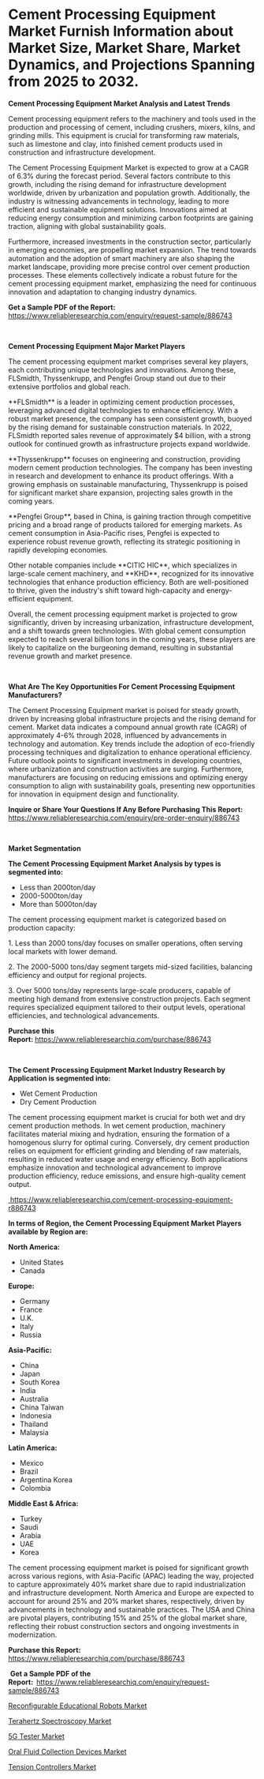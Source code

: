 <p><h1>Cement Processing Equipment Market Furnish Information about Market Size, Market Share, Market Dynamics, and Projections Spanning from 2025 to 2032.</h1></p><p><strong>Cement Processing Equipment Market Analysis and Latest Trends</strong></p>
<p><p>Cement processing equipment refers to the machinery and tools used in the production and processing of cement, including crushers, mixers, kilns, and grinding mills. This equipment is crucial for transforming raw materials, such as limestone and clay, into finished cement products used in construction and infrastructure development.</p><p>The Cement Processing Equipment Market is expected to grow at a CAGR of 6.3% during the forecast period. Several factors contribute to this growth, including the rising demand for infrastructure development worldwide, driven by urbanization and population growth. Additionally, the industry is witnessing advancements in technology, leading to more efficient and sustainable equipment solutions. Innovations aimed at reducing energy consumption and minimizing carbon footprints are gaining traction, aligning with global sustainability goals.</p><p>Furthermore, increased investments in the construction sector, particularly in emerging economies, are propelling market expansion. The trend towards automation and the adoption of smart machinery are also shaping the market landscape, providing more precise control over cement production processes. These elements collectively indicate a robust future for the cement processing equipment market, emphasizing the need for continuous innovation and adaptation to changing industry dynamics.</p></p>
<p><strong>Get a Sample PDF of the Report:&nbsp;</strong> <a href="https://www.reliableresearchiq.com/enquiry/request-sample/886743?utm_campaign=1906&utm_medium=2&utm_source=Github&utm_content=ia&utm_term=08042025&utm_id=cement-processing-equipment">https://www.reliableresearchiq.com/enquiry/request-sample/886743</a></p>
<p>&nbsp;</p>
<p><strong>Cement Processing Equipment Major Market Players</strong></p>
<p><p>The cement processing equipment market comprises several key players, each contributing unique technologies and innovations. Among these, FLSmidth, Thyssenkrupp, and Pengfei Group stand out due to their extensive portfolios and global reach.</p><p>**FLSmidth** is a leader in optimizing cement production processes, leveraging advanced digital technologies to enhance efficiency. With a robust market presence, the company has seen consistent growth, buoyed by the rising demand for sustainable construction materials. In 2022, FLSmidth reported sales revenue of approximately $4 billion, with a strong outlook for continued growth as infrastructure projects expand worldwide.</p><p>**Thyssenkrupp** focuses on engineering and construction, providing modern cement production technologies. The company has been investing in research and development to enhance its product offerings. With a growing emphasis on sustainable manufacturing, Thyssenkrupp is poised for significant market share expansion, projecting sales growth in the coming years.</p><p>**Pengfei Group**, based in China, is gaining traction through competitive pricing and a broad range of products tailored for emerging markets. As cement consumption in Asia-Pacific rises, Pengfei is expected to experience robust revenue growth, reflecting its strategic positioning in rapidly developing economies.</p><p>Other notable companies include **CITIC HIC**, which specializes in large-scale cement machinery, and **KHD**, recognized for its innovative technologies that enhance production efficiency. Both are well-positioned to thrive, given the industry's shift toward high-capacity and energy-efficient equipment.</p><p>Overall, the cement processing equipment market is projected to grow significantly, driven by increasing urbanization, infrastructure development, and a shift towards green technologies. With global cement consumption expected to reach several billion tons in the coming years, these players are likely to capitalize on the burgeoning demand, resulting in substantial revenue growth and market presence.</p></p>
<p>&nbsp;</p>
<p><strong>What Are The Key Opportunities For Cement Processing Equipment Manufacturers?</strong></p>
<p><p>The Cement Processing Equipment market is poised for steady growth, driven by increasing global infrastructure projects and the rising demand for cement. Market data indicates a compound annual growth rate (CAGR) of approximately 4-6% through 2028, influenced by advancements in technology and automation. Key trends include the adoption of eco-friendly processing techniques and digitalization to enhance operational efficiency. Future outlook points to significant investments in developing countries, where urbanization and construction activities are surging. Furthermore, manufacturers are focusing on reducing emissions and optimizing energy consumption to align with sustainability goals, presenting new opportunities for innovation in equipment design and functionality.</p></p>
<p><strong>Inquire or Share Your Questions If Any Before Purchasing This Report:</strong> <a href="https://www.reliableresearchiq.com/enquiry/pre-order-enquiry/886743?utm_campaign=1906&utm_medium=2&utm_source=Github&utm_content=ia&utm_term=08042025&utm_id=cement-processing-equipment">https://www.reliableresearchiq.com/enquiry/pre-order-enquiry/886743</a></p>
<p>&nbsp;</p>
<p><strong>Market Segmentation</strong></p>
<p><strong>The Cement Processing Equipment Market Analysis by types is segmented into:</strong></p>
<p><ul><li>Less than 2000ton/day</li><li>2000-5000ton/day</li><li>More than 5000ton/day</li></ul></p>
<p><p>The cement processing equipment market is categorized based on production capacity: </p><p>1. Less than 2000 tons/day focuses on smaller operations, often serving local markets with lower demand.</p><p>2. The 2000-5000 tons/day segment targets mid-sized facilities, balancing efficiency and output for regional projects.</p><p>3. Over 5000 tons/day represents large-scale producers, capable of meeting high demand from extensive construction projects. Each segment requires specialized equipment tailored to their output levels, operational efficiencies, and technological advancements.</p></p>
<p><strong>Purchase this Report:&nbsp;</strong><a href="https://www.reliableresearchiq.com/purchase/886743?utm_campaign=1906&utm_medium=2&utm_source=Github&utm_content=ia&utm_term=08042025&utm_id=cement-processing-equipment">https://www.reliableresearchiq.com/purchase/886743</a></p>
<p>&nbsp;</p>
<p><strong>The Cement Processing Equipment Market Industry Research by Application is segmented into:</strong></p>
<p><ul><li>Wet Cement Production</li><li>Dry Cement Production</li></ul></p>
<p><p>The cement processing equipment market is crucial for both wet and dry cement production methods. In wet cement production, machinery facilitates material mixing and hydration, ensuring the formation of a homogenous slurry for optimal curing. Conversely, dry cement production relies on equipment for efficient grinding and blending of raw materials, resulting in reduced water usage and energy efficiency. Both applications emphasize innovation and technological advancement to improve production efficiency, reduce emissions, and ensure high-quality cement output.</p></p>
<p><a href="https://www.reliableresearchiq.com/cement-processing-equipment-r886743?utm_campaign=1906&utm_medium=2&utm_source=Github&utm_content=ia&utm_term=08042025&utm_id=cement-processing-equipment">&nbsp;https://www.reliableresearchiq.com/cement-processing-equipment-r886743</a></p>
<p><strong>In terms of Region, the Cement Processing Equipment Market Players available by Region are:</strong></p>
<p>
    <p> <strong> North America: </strong>
        <ul>
            <li>United States</li>
            <li>Canada</li>
        </ul>
        </p> 
    <p> <strong> Europe: </strong>
        <ul>
            <li>Germany</li>
            <li>France</li>
            <li>U.K.</li>
            <li>Italy</li>
            <li>Russia</li>
        </ul>
        </p> 
    <p> <strong> Asia-Pacific: </strong>
        <ul>
            <li>China</li>
            <li>Japan</li>
            <li>South Korea</li>
            <li>India</li>
            <li>Australia</li>
            <li>China Taiwan</li>
            <li>Indonesia</li>
            <li>Thailand</li>
            <li>Malaysia</li>
        </ul>
        </p> 
    <p> <strong> Latin America: </strong>
        <ul>
            <li>Mexico</li>
            <li>Brazil</li>
            <li>Argentina Korea</li>
            <li>Colombia</li>
        </ul>
        </p> 
    <p> <strong> Middle East & Africa: </strong>
        <ul>
            <li>Turkey</li>
            <li>Saudi</li>
            <li>Arabia</li>
            <li>UAE</li>
            <li>Korea</li>
        </ul>
    </p>
    </p>
<p><p>The cement processing equipment market is poised for significant growth across various regions, with Asia-Pacific (APAC) leading the way, projected to capture approximately 40% market share due to rapid industrialization and infrastructure development. North America and Europe are expected to account for around 25% and 20% market shares, respectively, driven by advancements in technology and sustainable practices. The USA and China are pivotal players, contributing 15% and 25% of the global market share, reflecting their robust construction sectors and ongoing investments in modernization.</p></p>
<p><strong>Purchase this Report: </strong><a href="https://www.reliableresearchiq.com/purchase/886743?utm_campaign=1906&utm_medium=2&utm_source=Github&utm_content=ia&utm_term=08042025&utm_id=cement-processing-equipment">https://www.reliableresearchiq.com/purchase/886743</a></p>
<p>&nbsp;<strong>Get a Sample PDF of the Report:&nbsp;&nbsp;</strong><a href="https://www.reliableresearchiq.com/enquiry/request-sample/886743?utm_campaign=1906&utm_medium=2&utm_source=Github&utm_content=ia&utm_term=08042025&utm_id=cement-processing-equipment">https://www.reliableresearchiq.com/enquiry/request-sample/886743</a></p>
<p><strong></strong></p>
<p><p><a href="https://github.com/kaddahblejc/Market-Research-Report-List-1/blob/main/reconfigurable-educational-robots-market.md?utm_campaign=1906&utm_medium=2&utm_source=Github&utm_content=ia&utm_term=08042025&utm_id=cement-processing-equipment">Reconfigurable Educational Robots Market</a></p><p><a href="https://github.com/leijavaagexo/Market-Research-Report-List-1/blob/main/terahertz-spectroscopy-market.md?utm_campaign=1906&utm_medium=2&utm_source=Github&utm_content=ia&utm_term=08042025&utm_id=cement-processing-equipment">Terahertz Spectroscopy Market</a></p><p><a href="https://github.com/tanckfelli84/Market-Research-Report-List-1/blob/main/5g-tester-market.md?utm_campaign=1906&utm_medium=2&utm_source=Github&utm_content=ia&utm_term=08042025&utm_id=cement-processing-equipment">5G Tester Market</a></p><p><a href="https://github.com/pidlisseas/Market-Research-Report-List-1/blob/main/oral-fluid-collection-devices-market.md?utm_campaign=1906&utm_medium=2&utm_source=Github&utm_content=ia&utm_term=08042025&utm_id=cement-processing-equipment">Oral Fluid Collection Devices Market</a></p><p><a href="https://github.com/wakerizaak8g/Market-Research-Report-List-1/blob/main/tension-controllers-market.md?utm_campaign=1906&utm_medium=2&utm_source=Github&utm_content=ia&utm_term=08042025&utm_id=cement-processing-equipment">Tension Controllers Market</a></p></p>
